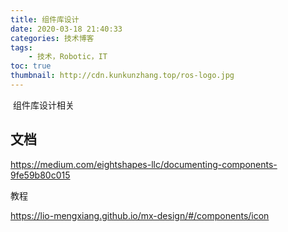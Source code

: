 ```yaml
---
title: 组件库设计
date: 2020-03-18 21:40:33
categories: 技术博客
tags:
    - 技术，Robotic，IT
toc: true
thumbnail: http://cdn.kunkunzhang.top/ros-logo.jpg
---
```


​		组件库设计相关

<!--more-->



## 文档

https://medium.com/eightshapes-llc/documenting-components-9fe59b80c015

教程

https://lio-mengxiang.github.io/mx-design/#/components/icon

